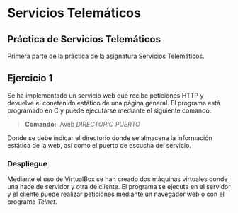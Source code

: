 # Servicios Telemáticos

## Práctica de Servicios Telemáticos

Primera parte de la práctica de la asignatura Servicios Telemáticos.

## Ejercicio 1

Se ha implementado un servicio web que recibe peticiones HTTP y devuelve el conetenido estático de una página general. El programa está programado en C y puede ejecutarse mediante el siguiente comando:

> **Comando:** ./web _DIRECTORIO_ _PUERTO_

Donde se debe indicar el directorio donde se almacena la información estática de la web, así como el puerto de escucha del servicio.

### Despliegue

Mediante el uso de VirtualBox se han creado dos máquinas virtuales donde una hace de servidor y otra de cliente. El programa se ejecuta en el servidor y el cliente puede realizar peticiones mediante un navegador web o con el programa _Telnet_.
